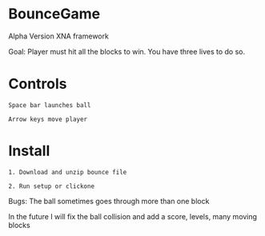 BounceGame
==========

Alpha Version XNA framework


Goal: Player must hit all the blocks to win. You have three lives to do so. 




Controls
========
	
	Space bar launches ball

	Arrow keys move player




Install
=======

	1. Download and unzip bounce file

	2. Run setup or clickone  




Bugs:
	The ball sometimes goes through more than one block 





In the future I will fix the ball collision and add a score, levels, many moving blocks  